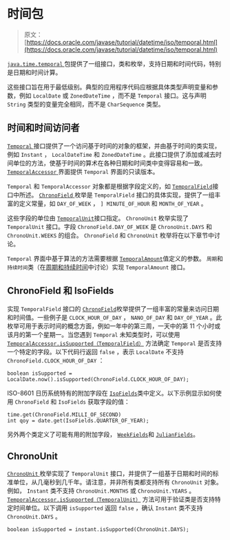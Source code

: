 # 时间包

> 原文： [https://docs.oracle.com/javase/tutorial/datetime/iso/temporal.html](https://docs.oracle.com/javase/tutorial/datetime/iso/temporal.html)

[`java.time.temporal` ](https://docs.oracle.com/javase/8/docs/api/java/time/temporal/package-summary.html)包提供了一组接口，类和枚举，支持日期和时间代码，特别是日期和时间计算。

这些接口旨在用于最低级别。典型的应用程序代码应根据具体类型声明变量和参数，例如 `LocalDate` 或 `ZonedDateTime` ，而不是 `Temporal` 接口。这与声明 `String` 类型的变量完全相同，而不是 `CharSequence` 类型。

## 时间和时间访问者

[`Temporal` ](https://docs.oracle.com/javase/8/docs/api/java/time/temporal/Temporal.html)接口提供了一个访问基于时间的对象的框架，并由基于时间的类实现，例如 `Instant` ， `LocalDateTime` 和 `ZonedDateTime` 。此接口提供了添加或减去时间单位的方法，使基于时间的算术在各种日期和时间类中变得容易和一致。 [`TemporalAccessor` ](https://docs.oracle.com/javase/8/docs/api/java/time/temporal/TemporalAccessor.html)界面提供 `Temporal` 界面的只读版本。

`Temporal` 和 `TemporalAccessor` 对象都是根据字段定义的，如 [`TemporalField`](https://docs.oracle.com/javase/8/docs/api/java/time/temporal/TemporalField.html)接口中所述。 [`ChronoField` ](https://docs.oracle.com/javase/8/docs/api/java/time/temporal/ChronoField.html)枚举是 `TemporalField` 接口的具体实现，提供了一组丰富的定义常量，如 `DAY_OF_WEEK` ， `] MINUTE_OF_HOUR` 和 `MONTH_OF_YEAR` 。

这些字段的单位由 [`TemporalUnit`](https://docs.oracle.com/javase/8/docs/api/java/time/temporal/TemporalUnit.html)接口指定。 `ChronoUnit` 枚举实现了 `TemporalUnit` 接口。字段 `ChronoField.DAY_OF_WEEK` 是 `ChronoUnit.DAYS` 和 `ChronoUnit.WEEKS` 的组合。 `ChronoField` 和 `ChronoUnit` 枚举将在以下章节中讨论。

`Temporal` 界面中基于算法的方法需要根据 [`TemporalAmount`](https://docs.oracle.com/javase/8/docs/api/java/time/temporal/TemporalAmount.html)值定义的参数。 `周期`和`持续时间`类（在[周期和持续时间](period.html)中讨论）实现 `TemporalAmount` 接口。

## ChronoField 和 IsoFields

实现 `TemporalField` 接口的 [`ChronoField`](https://docs.oracle.com/javase/8/docs/api/java/time/temporal/ChronoField.html)枚举提供了一组丰富的常量来访问日期和时间值。一些例子是 `CLOCK_HOUR_OF_DAY` ， `NANO_OF_DAY` 和 `DAY_OF_YEAR` 。此枚举可用于表示时间的概念方面，例如一年中的第三周，一天中的第 11 个小时或该月的第一个星期一。当您遇到 `Temporal` 未知类型时，可以使用 [`TemporalAccessor.isSupported（TemporalField）`](https://docs.oracle.com/javase/8/docs/api/java/time/temporal/TemporalAccessor.html#isSupported-java.time.temporal.TemporalField-) 方法确定 `Temporal` 是否支持一个特定的字段。以下代码行返回 `false` ，表示 `LocalDate` 不支持 `ChronoField.CLOCK_HOUR_OF_DAY` ：

```
boolean isSupported = LocalDate.now().isSupported(ChronoField.CLOCK_HOUR_OF_DAY);

```

ISO-8601 日历系统特有的附加字段在 [`IsoFields`](https://docs.oracle.com/javase/8/docs/api/java/time/temporal/IsoFields.html)类中定义。以下示例显示如何使用 `ChronoField` 和 `IsoFields` 获取字段的值：

```
time.get(ChronoField.MILLI_OF_SECOND)
int qoy = date.get(IsoFields.QUARTER_OF_YEAR);

```

另外两个类定义了可能有用的附加字段， [`WeekFields`](https://docs.oracle.com/javase/8/docs/api/java/time/temporal/WeekFields.html)和 [`JulianFields`](https://docs.oracle.com/javase/8/docs/api/java/time/temporal/JulianFields.html)。

## ChronoUnit

[`ChronoUnit` ](https://docs.oracle.com/javase/8/docs/api/java/time/temporal/ChronoUnit.html)枚举实现了 `TemporalUnit` 接口，并提供了一组基于日期和时间的标准单位，从几毫秒到几千年。请注意，并非所有类都支持所有 `ChronoUnit` 对象。例如， `Instant` 类不支持 `ChronoUnit.MONTHS` 或 `ChronoUnit.YEARS` 。 [`TemporalAccessor.isSupported（TemporalUnit）`](https://docs.oracle.com/javase/8/docs/api/java/time/temporal/TemporalAccessor.html#isSupported-java.time.temporal.TemporalUnit-) 方法可用于验证类是否支持特定时间单位。以下调用 `isSupported` 返回 `false` ，确认 `Instant` 类不支持 `ChronoUnit.DAYS` 。

```
boolean isSupported = instant.isSupported(ChronoUnit.DAYS);

```